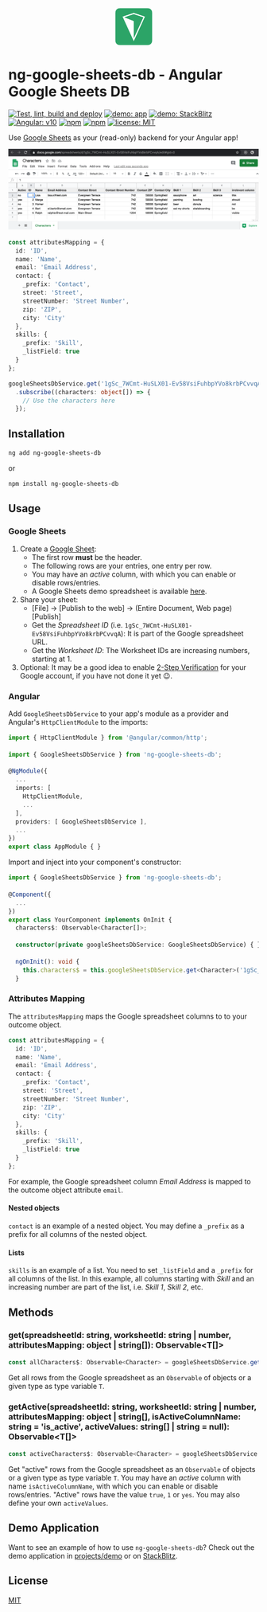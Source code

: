 <p align="center">
  <img width="75" src="./design/ng-google-sheets-db-logo.png" alt="ng-google-sheets-db logo">
</p>

# ng-google-sheets-db - Angular Google Sheets DB

[![Test, lint, build and deploy](https://github.com/FranzDiebold/ng-google-sheets-db-library/workflows/Test,%20lint,%20build%20and%20deploy/badge.svg)](https://github.com/FranzDiebold/ng-google-sheets-db-library/actions)
[![demo: app](https://img.shields.io/badge/demo-app-2ca467.svg)](https://franzdiebold.github.io/ng-google-sheets-db-library/)
[![demo: StackBlitz](https://img.shields.io/badge/demo-StackBlitz-1389fd.svg)](https://stackblitz.com/edit/ng-google-sheets-db-demo)
[![Angular: v10](https://img.shields.io/badge/Angular-v10-DD0031.svg)](./projects/ng-google-sheets-db/package.json)
[![npm](https://img.shields.io/npm/v/ng-google-sheets-db.svg)](https://www.npmjs.com/package/ng-google-sheets-db)
[![npm](https://img.shields.io/npm/dm/ng-google-sheets-db.svg)](https://www.npmjs.com/package/ng-google-sheets-db)
[![license: MIT](https://img.shields.io/badge/license-MIT-brightgreen.svg)](./LICENSE)

Use [Google Sheets](https://en.wikipedia.org/wiki/Google_Sheets) as your (read-only) backend for your Angular app!

[![Google Sheets Table](./images/google-sheets-table.png)](https://docs.google.com/spreadsheets/d/1gSc_7WCmt-HuSLX01-Ev58VsiFuhbpYVo8krbPCvvqA)

```typescript
const attributesMapping = {
  id: 'ID',
  name: 'Name',
  email: 'Email Address',
  contact: {
    _prefix: 'Contact',
    street: 'Street',
    streetNumber: 'Street Number',
    zip: 'ZIP',
    city: 'City'
  },
  skills: {
    _prefix: 'Skill',
    _listField: true
  }
};
```

```ts
googleSheetsDbService.get('1gSc_7WCmt-HuSLX01-Ev58VsiFuhbpYVo8krbPCvvqA', 1, attributesMapping)
  .subscribe((characters: object[]) => {
    // Use the characters here
  });
```

## Installation

```bash
ng add ng-google-sheets-db
```

or

```bash
npm install ng-google-sheets-db
```

## Usage

### Google Sheets

1. Create a [Google Sheet](https://docs.google.com/spreadsheets):
    - The first row **must** be the header.
    - The following rows are your entries, one entry per row.
    - You may have an *active* column, with which you can enable or disable rows/entries.
    - A Google Sheets demo spreadsheet is available [here](https://docs.google.com/spreadsheets/d/1gSc_7WCmt-HuSLX01-Ev58VsiFuhbpYVo8krbPCvvqA).
2. Share your sheet:
    - [File] &rightarrow; [Publish to the web] &rightarrow; (Entire Document, Web page) [Publish]
    - Get the *Spreadsheet ID* (i.e. `1gSc_7WCmt-HuSLX01-Ev58VsiFuhbpYVo8krbPCvvqA`): It is part of the Google spreadsheet URL.
    - Get the *Worksheet ID*: The Worksheet IDs are increasing numbers, starting at 1.
3. Optional: It may be a good idea to enable [2-Step Verification](https://www.google.com/landing/2step/) for your Google account, if you have not done it yet :wink:.

### Angular

Add `GoogleSheetsDbService` to your app's module as a provider and Angular's `HttpClientModule` to the imports:

```typescript
import { HttpClientModule } from '@angular/common/http';

import { GoogleSheetsDbService } from 'ng-google-sheets-db';

@NgModule({
  ...
  imports: [
    HttpClientModule,
    ...
  ],
  providers: [ GoogleSheetsDbService ],
  ...
})
export class AppModule { }
```

Import and inject into your component's constructor:

```typescript
import { GoogleSheetsDbService } from 'ng-google-sheets-db';

@Component({
  ...
})
export class YourComponent implements OnInit {
  characters$: Observable<Character[]>;

  constructor(private googleSheetsDbService: GoogleSheetsDbService) { }

  ngOnInit(): void {
    this.characters$ = this.googleSheetsDbService.get<Character>('1gSc_7WCmt-HuSLX01-Ev58VsiFuhbpYVo8krbPCvvqA', 1, characterAttributesMapping);
  }
```

### Attributes Mapping

The `attributesMapping` maps the Google spreadsheet columns to to your outcome object.

```typescript
const attributesMapping = {
  id: 'ID',
  name: 'Name',
  email: 'Email Address',
  contact: {
    _prefix: 'Contact',
    street: 'Street',
    streetNumber: 'Street Number',
    zip: 'ZIP',
    city: 'City'
  },
  skills: {
    _prefix: 'Skill',
    _listField: true
  }
};
```

For example, the Google spreadsheet column *Email Address* is mapped to the outcome object attribute `email`.

#### Nested objects

`contact` is an example of a nested object. You may define a `_prefix` as a prefix for all columns of the nested object.

#### Lists

`skills` is an example of a list. You need to set `_listField` and a `_prefix` for all columns of the list. In this example, all columns starting with *Skill* and an increasing number are part of the list, i.e. *Skill 1*, *Skill 2*, etc.

## Methods

### get<T>(spreadsheetId: string, worksheetId: string | number, attributesMapping: object | string[]): Observable<T[]>

```typescript
const allCharacters$: Observable<Character> = googleSheetsDbService.get<Character>('1gSc_7WCmt-HuSLX01-Ev58VsiFuhbpYVo8krbPCvvqA', 1, attributesMapping);
```

Get all rows from the Google spreadsheet as an `Observable` of objects or a given type as type variable `T`.

### getActive<T>(spreadsheetId: string, worksheetId: string | number, attributesMapping: object | string[], isActiveColumnName: string = 'is_active', activeValues: string[] | string = null): Observable<T[]>

```typescript
const activeCharacters$: Observable<Character> = googleSheetsDbService.getActive<Character>('1gSc_7WCmt-HuSLX01-Ev58VsiFuhbpYVo8krbPCvvqA', 1, attributesMapping, 'Active');
```

Get "active" rows from the Google spreadsheet as an `Observable` of objects or a given type as type variable `T`. You may have an *active* column with name `isActiveColumnName`, with which you can enable or disable rows/entries.
"Active" rows have the value `true`, `1` or `yes`. You may also define your own `activeValues`.

## Demo Application

Want to see an example of how to use `ng-google-sheets-db`? Check out the demo application in [projects/demo](./projects/demo) or on [StackBlitz](https://stackblitz.com/edit/ng-google-sheets-db-demo).

## License

[MIT](./LICENSE)
